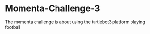 # Momenta-Challenge-3
The momenta challenge is about using the turtlebot3 platform playing football
